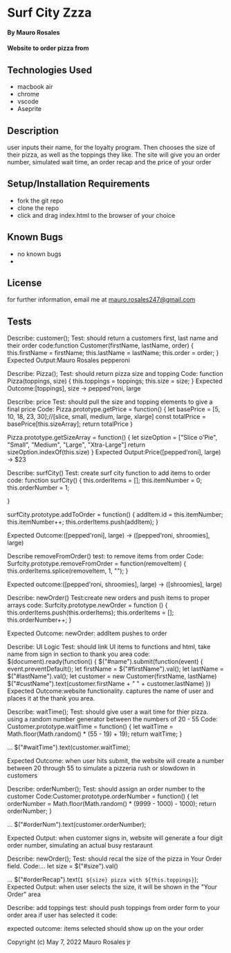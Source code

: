 # Surf City Zzza

#### By Mauro Rosales

#### Website to order pizza from

## Technologies Used

* macbook air
* chrome
* vscode
* Aseprite

## Description

user inputs their name, for the loyalty program. Then chooses the size of their pizza, as well as the toppings they like. The site will give you an order number, simulated wait time, an order recap and the price of your order

## Setup/Installation Requirements

* fork the git repo
* clone the repo
* click and drag index.html to the browser of your choice




## Known Bugs

* no known bugs
* 

## License

for further information, email me at mauro.rosales247@gmail.com



## Tests
Describe: customer();
Test: should return a customers first, last name and their order
code:function Customer(firstName, lastName, order) {
  this.firstName = firstName;
  this.lastName = lastName;
  this.order = order;
}
Expected Output:Mauro Rosales pepperoni

Describe: Pizza();
Test: should return pizza size and topping
Code:
function Pizza(toppings, size) {
  this.toppings = toppings;
  this.size = size;
}
Expected Outcome:[toppings], size -> pepped'roni, large

Describe: price
Test: should pull the size and topping elements to give a final price
Code:
Pizza.prototype.getPrice = function() {
  let basePrice = [5, 10, 18, 23, 30];//[slice, small, medium, large, xlarge]
  const totalPrice = basePrice[this.sizeArray];
  return totalPrice
}

Pizza.prototype.getSizeArray = function() {
  let sizeOption = ["Slice o'Pie", "Small", "Medium", "Large", "Xtra-Large"]
  return sizeOption.indexOf(this.size)
}
Expected Output:Price([pepped'roni], large) -> $23

Describe: surfCity()
Test: create surf city function to add items to order
code:
function surfCity() {
  this.orderItems = [];
  this.itemNumber = 0;
  this.orderNumber = 1;

}

surfCity.prototype.addToOrder = function() {
  addItem.id = this.itemNumber;
  this.itemNumber++;
  this.orderItems.push(addItem);
}

Expected Outcome:([pepped'roni], large) -> ([pepped'roni, shroomies], large)

Describe removeFromOrder()
test: to remove items from order
Code:
Surfcity.prototype.removeFromOrder = function(removeItem) {
  this.orderItems.splice(removeItem, 1, "");
}

Expected outcome:([pepped'roni, shroomies], large) -> ([shroomies], large)

Describe: newOrder()
Test:create new orders and push items to proper arrays
code:
Surfcity.prototype.newOrder = function () {
  this.orderItems.push(this.orderItems);
  this.orderItems = [];
  this.orderNumber++;
}

Expected Outcome: newOrder: addItem pushes to order

Describe: UI Logic
Test: should link UI items to functions and html, take name from sign in section to thank you area
code:
$(document).ready(function() {
  $("#name").submit(function(event) {
    event.preventDefault();
    let firstName = $("#firstName").val();
    let lastName = $("#lastName").val();
    let customer = new Customer(firstName, lastName)
    $("#custName").text(customer.firstName + " " + customer.lastName)
  })
Expected Outcome:website functionality. captures the name of user and places it at the thank you area.

Describe: waitTime();
Test: should give user a wait time for thier pizza. using a random number generator between the numbers of 20 - 55 
Code: 
Customer.prototype.waitTime = function() {
  let waitTime = Math.floor(Math.random() * (55 - 19) + 19);
  return waitTime;
}

...
$("#waitTime").text(customer.waitTime);

Expected Outcome: when user hits submit, the website will create a number between 20 through 55 to simulate a pizzeria rush or slowdown in customers


Describe: orderNumber();
Test: should assign an order number to the customer
Code:Customer.prototype.orderNumber = function() {
  let orderNumber = Math.floor(Math.random() * (9999 - 1000) - 1000);
  return orderNumber;
}

...
$("#orderNum").text(customer.orderNumber);

Expected Output: when customer signs in, website will generate a four digit order number, simulating an actual busy restaraunt

Describe: newOrder();
Test: should recal the size of the pizza in Your Order field.
Code:...
let size = $("#size").val()

...
    $("#orderRecap").text(`1 ${size} pizza with ${this.toppings}`);
Expected Output: when user selects the size, it will be shown in the "Your Order" area


Describe: add toppings
test: should push toppings from order form to your order area if user has selected it
code:

expected outcome: items selected should show up on the your order 



Copyright (c) May 7, 2022 Mauro Rosales jr
